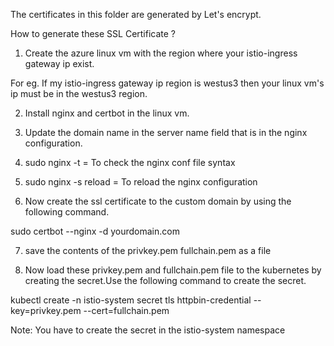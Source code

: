 The certificates in this folder are generated by Let's encrypt.

How to generate these SSL Certificate ?

1. Create the azure linux vm with the region where your istio-ingress gateway ip exist.

For eg. If my istio-ingress gateway ip region is westus3 then your linux vm's ip must be in the westus3 region.

2. Install nginx and certbot in the linux vm.

3. Update the domain name in the server name field that is in the nginx configuration.

4. sudo nginx -t = To check the nginx conf file syntax

5. sudo nginx -s reload = To reload the nginx configuration

6. Now create the ssl certificate to the custom domain by using the following command.

sudo certbot --nginx -d yourdomain.com

7. save the contents of the privkey.pem fullchain.pem as a file

8. Now load these privkey.pem and fullchain.pem file to the kubernetes by creating the secret.Use the following command to create the secret.

kubectl create -n istio-system secret tls httpbin-credential --key=privkey.pem --cert=fullchain.pem

Note: You have to create the secret in the istio-system namespace
